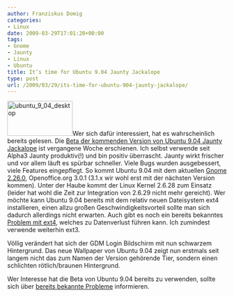 ```yaml
---
author: Franziskus Domig
categories:
- Linux
date: 2009-03-29T17:01:20+00:00
tags:
- Gnome
- Jaunty
- Linux
- Ubuntu
title: It’s time for Ubuntu 9.04 Jaunty Jackalope
type: post
url: /2009/03/29/its-time-for-ubuntu-904-jaunty-jackalope/
---
```


[<img src="/uploads/2009/03/ubuntu_9_04_desktop-150x80.png" alt="ubuntu_9_04_desktop" title="ubuntu_9_04_desktop" width="150" height="80" class="alignleft size-thumbnail wp-image-193" />][1]Wer sich dafür interessiert, hat es wahrscheinlich bereits gelesen. Die [Beta der kommenden Version von Ubuntu 9.04 Jaunty Jackalope][2] ist vergangene Woche erschienen. Ich selbst verwende seit Alpha3 Jaunty produktiv(!) und bin positiv überrascht. Jaunty wirkt frischer und vor allem läuft es spürbar schneller. Viele Bugs wurden ausgebessert, viele Features eingepflegt. So kommt Ubuntu 9.04 mit dem aktuellen [Gnome 2.26.0][3], Openoffice.org 3.0.1 (3.1.x wir wohl erst mit der nächsten Version kommen). Unter der Haube kommt der Linux Kernel 2.6.28 zum Einsatz (leider hat wohl die Zeit zur Integration von 2.6.29 nicht mehr gereicht). Wer möchte kann Ubuntu 9.04 bereits mit dem relativ neuen Dateisystem ext4 installieren, einen allzu großen Geschwindigkeitsvorteil sollte man sich dadurch allerdings nicht erwarten. Auch gibt es noch ein bereits bekanntes [Problem mit ext4][4], welches zu Datenverlust führen kann. Ich zumindest verwende weiterhin ext3.

Völlig verändert hat sich der GDM Login Bildschirm mit nun schwarzem Hintergrund. Das neue Wallpaper von Ubuntu 9.04 zeigt nun erstmals seit langem nicht das zum Namen der Version gehörende Tier, sondern einen schlichten rötlich/braunen Hintergrund.

Wer Interesse hat die Beta von Ubuntu 9.04 bereits zu verwenden, sollte sich über [bereits bekannte Probleme][5] informieren.

 [1]: /uploads/2009/03/ubuntu_9_04_desktop.png
 [2]: http://cdimage.ubuntu.com/releases/jaunty/beta/
 [3]: http://library.gnome.org/misc/release-notes/2.26/
 [4]: http://www.heise.de/newsticker/Moeglicher-Datenverlust-bei-Ext4--/meldung/134346
 [5]: http://www.ubuntu.com/testing/jaunty/beta#Known%20issues
